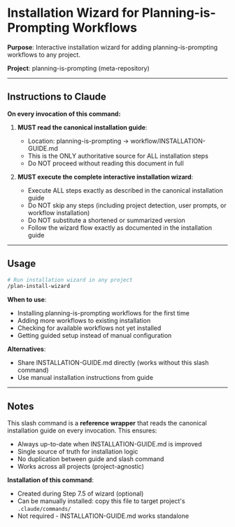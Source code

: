 # Installation Wizard for Planning-is-Prompting Workflows

**Purpose**: Interactive installation wizard for adding planning-is-prompting workflows to any project.

**Project**: planning-is-prompting (meta-repository)

---

## Instructions to Claude

**On every invocation of this command:**

1. **MUST read the canonical installation guide**:
   - Location: planning-is-prompting → workflow/INSTALLATION-GUIDE.md
   - This is the ONLY authoritative source for ALL installation steps
   - Do NOT proceed without reading this document in full

2. **MUST execute the complete interactive installation wizard**:
   - Execute ALL steps exactly as described in the canonical installation guide
   - Do NOT skip any steps (including project detection, user prompts, or workflow installation)
   - Do NOT substitute a shortened or summarized version
   - Follow the wizard flow exactly as documented in the installation guide

---

## Usage

```bash
# Run installation wizard in any project
/plan-install-wizard
```

**When to use**:
- Installing planning-is-prompting workflows for the first time
- Adding more workflows to existing installation
- Checking for available workflows not yet installed
- Getting guided setup instead of manual configuration

**Alternatives**:
- Share INSTALLATION-GUIDE.md directly (works without this slash command)
- Use manual installation instructions from guide

---

## Notes

This slash command is a **reference wrapper** that reads the canonical installation guide on every invocation. This ensures:
- Always up-to-date when INSTALLATION-GUIDE.md is improved
- Single source of truth for installation logic
- No duplication between guide and slash command
- Works across all projects (project-agnostic)

**Installation of this command**:
- Created during Step 7.5 of wizard (optional)
- Can be manually installed: copy this file to target project's `.claude/commands/`
- Not required - INSTALLATION-GUIDE.md works standalone
